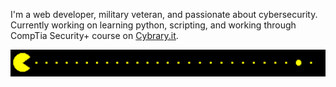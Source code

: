 I'm a web developer, military veteran, and passionate about cybersecurity. Currently working on learning python, scripting, and working through CompTia Security+ course on [Cybrary.it](https://www.cybrary.it/).

![](PacMan.gif)

<!--
**dani3lr0se/dani3lr0se** is a ✨ _special_ ✨ repository because its `README.md` (this file) appears on your GitHub profile.

Here are some ideas to get you started:

- 🔭 I’m currently working on ...
- 🌱 I’m currently learning ...
- 👯 I’m looking to collaborate on ...
- 🤔 I’m looking for help with ...
- 💬 Ask me about ...
- 📫 How to reach me: ...
- 😄 Pronouns: ...
- ⚡ Fun fact: ...
-->
